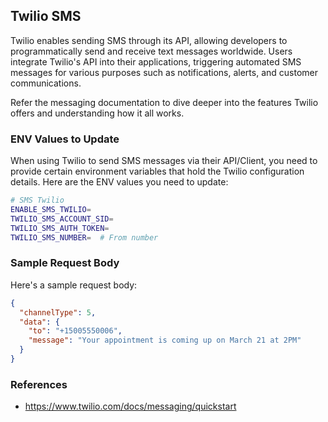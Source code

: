 ## Twilio SMS

Twilio enables sending SMS through its API, allowing developers to programmatically send and receive text messages worldwide. Users integrate Twilio's API into their applications, triggering automated SMS messages for various purposes such as notifications, alerts, and customer communications.

Refer the messaging documentation to dive deeper into the features Twilio offers and understanding how it all works.

### ENV Values to Update

When using Twilio to send SMS messages via their API/Client, you need to provide certain environment variables that hold the Twilio configuration details. Here are the ENV values you need to update:

```sh
# SMS Twilio
ENABLE_SMS_TWILIO=
TWILIO_SMS_ACCOUNT_SID=
TWILIO_SMS_AUTH_TOKEN=
TWILIO_SMS_NUMBER=  # From number
```

### Sample Request Body

Here's a sample request body:

```json
{
  "channelType": 5,
  "data": {
    "to": "+15005550006",
    "message": "Your appointment is coming up on March 21 at 2PM"
  }
}
```

### References

- https://www.twilio.com/docs/messaging/quickstart

